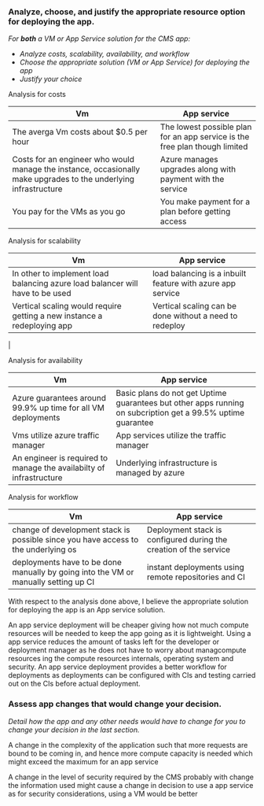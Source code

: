 

### Analyze, choose, and justify the appropriate resource option for deploying the app.


*For **both** a VM or App Service solution for the CMS app:*
- *Analyze costs, scalability, availability, and workflow*
- *Choose the appropriate solution (VM or App Service) for deploying the app*
- *Justify your choice*


Analysis for costs 

| Vm | App service |
|-----|----------|
| The averga Vm costs about $0.5 per hour | The lowest possible plan for an app service is the free plan though limited |
| Costs for an engineer who would manage the instance, occasionally make upgrades to the underlying infrastructure | Azure manages upgrades along with payment with the service |
| You pay for the VMs as you go | You make payment for a plan before getting access |



Analysis for scalability 

| Vm | App service |
|-----|----------|
|In other to implement load balancing azure load balancer will have to be used |load balancing is a inbuilt feature with azure app service |
|Vertical scaling would require getting a new instance a redeploying app |Vertical scaling can be done without a need to redeploy
|


Analysis for availability

| Vm | App service |
|-----|----------|
| Azure guarantees around 99.9% up time for all VM deployments | Basic plans do not get Uptime guarantees but other apps running on subcription get a 99.5% uptime guarantee |
| Vms utilize azure traffic manager | App services utilize the traffic manager |
| An engineer is required to manage the availabilty of infrastructure | Underlying infrastructure is managed by azure |

Analysis for workflow

| Vm | App service |
|-----|----------|
|change of development stack is possible since you have access to the underlying os | Deployment stack is configured during the creation of the service |
|deployments have to be done manually by going into the VM or manually setting up CI | instant deployments using remote repositories and CI |


With respect to the analysis done above, I believe the appropriate solution for deploying the app is an App service solution.


An app service deployment will be cheaper giving how not much compute resources will be needed to keep the app going as it is lightweight. Using a app service reduces the amount of tasks left for the developer or deployment manager as he does not have to worry about managcompute resources ing the compute resources internals, operating system and security. An app service deployment provides a better workflow for deployments as deployments can be configured with CIs and testing carried out on the CIs before actual deployment. 


### Assess app changes that would change your decision.

*Detail how the app and any other needs would have to change for you to change your decision in the last section.* 

A change in the complexity of the application such that more requests are bound to be coming in, and hence more compute capacity is needed which might exceed the  maximum for an app service 

A change in the level of security required by the CMS probably with change the information used might cause a change in decision to use a app service as for security considerations, using a VM would be better